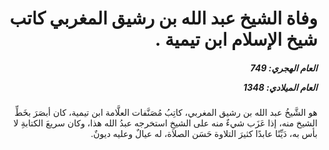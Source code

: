 <h1 dir="rtl">وفاة الشيخ عبد الله بن رشيق المغربي كاتب شيخ الإسلام ابن تيمية .</h1>

<h5 dir="rtl">العام الهجري:  749

العام الميلادي: 1348

</h5>

<p dir="rtl">هو الشَّيخُ عبد الله بن رشيق المغربي، كاتِبُ مُصَنَّفات العلَّامة ابن تيمية، كان أبصَرَ بخَطِّ الشيخ منه، إذا عَزَب شيءٌ منه على الشيخِ استخرجه عبدُ الله هذا، وكان سريعَ الكتابةِ لا بأس به، دَيِّنًا عابدًا كثيرَ التلاوة حَسَن الصلاة، له عيالٌ وعليه ديونٌ.</p></br>
